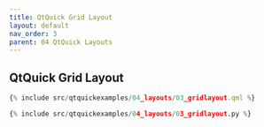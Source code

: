 ```yaml
---
title: QtQuick Grid Layout
layout: default
nav_order: 3
parent: 04 QtQuick Layouts
---
```


## QtQuick Grid Layout

```qml
{% include src/qtquickexamples/04_layouts/03_gridlayout.qml %}
```

```python
{% include src/qtquickexamples/04_layouts/03_gridlayout.py %}
```